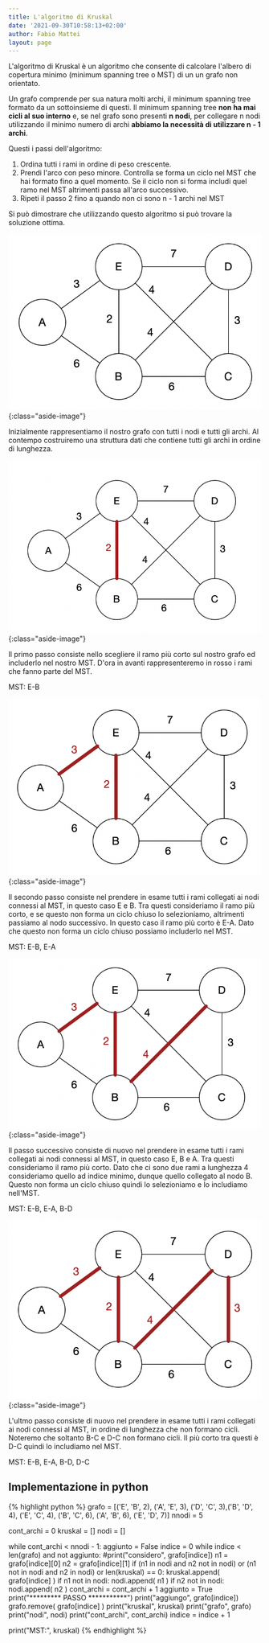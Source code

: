 ```yaml
---
title: L'algoritmo di Kruskal
date: '2021-09-30T10:58:13+02:00'
author: Fabio Mattei
layout: page
---
```


L'algoritmo di Kruskal è un algoritmo che consente di calcolare l'albero di copertura minimo (minimum spanning tree o MST) di un un grafo non orientato.

Un grafo comprende per sua natura molti archi, il minimum spanning tree formato da un sottoinsieme di questi.
Il minimum spanning tree **non ha mai cicli al suo interno** e, se nel grafo sono presenti **n nodi**, per collegare n nodi utilizzando il minimo numero di archi **abbiamo la necessità di utilizzare n - 1 archi**.

Questi i passi dell'algoritmo:

1. Ordina tutti i rami in ordine di peso crescente. 
2. Prendi l'arco con peso minore. Controlla se forma un ciclo nel MST che hai formato fino a quel momento. Se il ciclo non si forma includi quel ramo nel MST altrimenti passa all'arco successivo.
3. Ripeti il passo 2 fino a quando non ci sono n - 1 archi nel MST

Si può dimostrare che utilizzando questo algoritmo si può trovare la soluzione ottima.

![Kruskal, grafo iniziale](/images/algoritmi/kruskal/kruskal01.png){:class="aside-image"}

Inizialmente rappresentiamo il nostro grafo con tutti i nodi e tutti gli archi. 
Al contempo costruiremo una struttura dati che contiene tutti gli archi in ordine di lunghezza.

![Kruskal, primo ramo](/images/algoritmi/kruskal/kruskal02.png){:class="aside-image"}

Il primo passo consiste nello scegliere il ramo più corto sul nostro grafo ed includerlo nel nostro MST.
D'ora in avanti rappresenteremo in rosso i rami che fanno parte del MST.

MST: E-B

![Kruskal, secondo ramo](/images/algoritmi/kruskal/kruskal03.png){:class="aside-image"}

Il secondo passo consiste nel prendere in esame tutti i rami collegati ai nodi connessi al MST, in questo caso E e B.
Tra questi consideriamo il ramo più corto, e se questo non forma un ciclo chiuso lo selezioniamo, altrimenti passiamo al nodo successivo.
In questo caso il ramo più corto è E-A. Dato che questo non forma un ciclo chiuso possiamo includerlo nel MST.

MST: E-B, E-A

![Kruskal, terzo ramo](/images/algoritmi/kruskal/kruskal04.png){:class="aside-image"}

Il passo successivo consiste di nuovo nel prendere in esame tutti i rami collegati ai nodi connessi al MST, in questo caso E, B e A.
Tra questi consideriamo il ramo più corto. Dato che ci sono due rami a lunghezza 4 consideriamo quello ad indice minimo, dunque quello collegato al nodo B. Questo non forma un ciclo chiuso quindi lo selezioniamo e lo includiamo nell'MST.

MST: E-B, E-A, B-D

![Kruskal, quarto ramo](/images/algoritmi/kruskal/kruskal05.png){:class="aside-image"}

L'ultmo passo consiste di nuovo nel prendere in esame tutti i rami collegati ai nodi connessi al MST, in ordine di lunghezza che non formano cicli. Noteremo che soltanto B-C e D-C non formano cicli. Il più corto tra questi è D-C quindi lo includiamo nel MST.

MST: E-B, E-A, B-D, D-C

## Implementazione in python

{% highlight python %}
grafo = [('E', 'B', 2), ('A', 'E', 3), ('D', 'C', 3),('B', 'D', 4), ('E', 'C', 4), ('B', 'C', 6), ('A', 'B', 6), ('E', 'D', 7)]
nnodi = 5

cont_archi = 0
kruskal = []
nodi = []

while cont_archi < nnodi - 1:
    aggiunto = False
    indice = 0
    while indice < len(grafo) and not aggiunto:
        #print("considero", grafo[indice])
        n1 = grafo[indice][0]
        n2 = grafo[indice][1]
        if (n1 in nodi and n2 not in nodi) or (n1 not in nodi and n2 in nodi) or len(kruskal) == 0:
            kruskal.append( grafo[indice] )
            if n1 not in nodi:
                nodi.append( n1 )
            if n2 not in nodi:
                nodi.append( n2 )
            cont_archi = cont_archi + 1
            aggiunto = True
            print("********* PASSO ***********")
            print("aggiungo", grafo[indice])
            grafo.remove( grafo[indice] )
            print("kruskal", kruskal)
            print("grafo", grafo)
            print("nodi", nodi)
            print("cont_archi", cont_archi)
        indice = indice + 1


print("MST:", kruskal)
{% endhighlight %}
